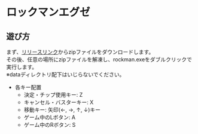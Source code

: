 # ロックマンエグゼ

## 遊び方

まず、[リリースリンク](https://github.com/sh-miyoshi/go-rockmanexe/releases/download/v0.7/project.zip)からzipファイルをダウンロードします。  
その後、任意の場所にzipファイルを解凍し、rockman.exeをダブルクリックで実行します。  
※dataディレクトリ配下はいじらないでください。

- 各キー配置
  - 決定・チップ使用キー: Z
  - キャンセル・バスターキー: X
  - 移動キー: 矢印(←, →, ↑, ↓)キー
  - ゲーム中のLボタン: A
  - ゲーム中のRボタン: S

